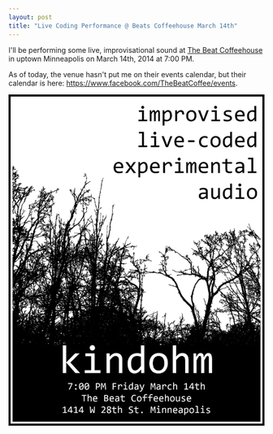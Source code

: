 ```yaml
---
layout: post
title: "Live Coding Performance @ Beats Coffeehouse March 14th"
---
```


<p>I'll be performing some live, improvisational sound at 
	<a href="http://thebeatcoffee.com">The Beat Coffeehouse</a> in uptown
	Minneapolis on March 14th, 2014 at 7:00 PM.</p>

<p>As of today, the venue hasn't put me on their events calendar, but their
	calendar is here: <a href="https://www.facebook.com/TheBeatCoffee/events">https://www.facebook.com/TheBeatCoffee/events</a>.</p>

<p><a href="/posters/2014-03-14-beats-coffee.png">
	<img src="/posters/2014-03-14-beats-coffee.png" alt="poster" style="width:600px;" /></a></p>